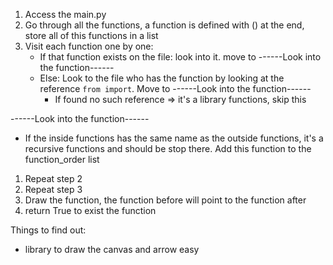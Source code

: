 1. Access the main.py
    <!-- 1.Store all the `from import` statements -->
2. Go through all the functions, a function is defined with () at the end, store all of this functions in a list
3. Visit each function one by one:
    - If that function exists on the file:
        look into it. move to ------Look into the function------
    - Else:
        Look to the file who has the function by looking at the reference `from import`. Move to ------Look into the function------
        - If found no such reference => it's a library functions, skip this
    
------Look into the function------
- If the inside functions has the same name as the outside functions, it's a recursive functions and should be stop there. Add this function to the function_order list
1. Repeat step 2
2. Repeat step 3
3. Draw the function, the function before will point to the function after
4. return True to exist the function


Things to find out:
- library to draw the canvas and arrow easy